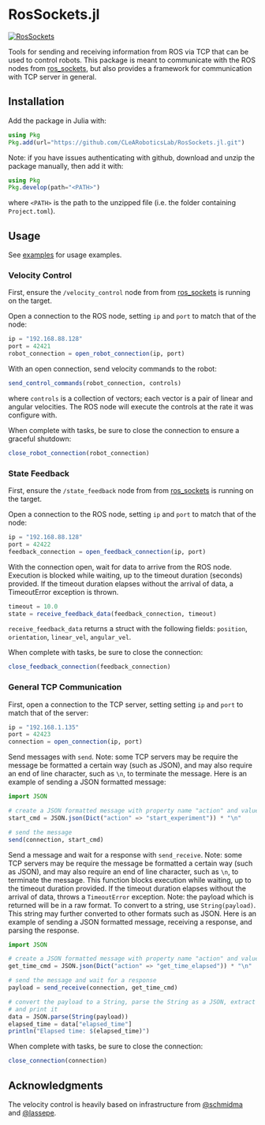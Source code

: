 # RosSockets.jl

[![RosSockets](https://github.com/CLeARoboticsLab/RosSockets.jl/actions/workflows/test.yml/badge.svg)](https://github.com/CLeARoboticsLab/RosSockets.jl/actions/workflows/test.yml)

Tools for sending and receiving information from ROS via TCP that can be used to control robots.
This package is meant to communicate with the ROS nodes from [ros_sockets](https://github.com/CLeARoboticsLab/ros_sockets), but also provides a framework for communication with TCP server in general.

## Installation

Add the package in Julia with:

```jl
using Pkg
Pkg.add(url="https://github.com/CLeARoboticsLab/RosSockets.jl.git")
```

Note: if you have issues authenticating with github, download and unzip the package manually, then add it with:

```jl
using Pkg
Pkg.develop(path="<PATH>")
```

where `<PATH>` is the path to the unzipped file (i.e. the folder containing `Project.toml`).

## Usage

See [examples](examples/) for usage examples.

### Velocity Control

First, ensure the `/velocity_control` node from from [ros_sockets](https://github.com/CLeARoboticsLab/ros_sockets) is running on the target.

Open a connection to the ROS node, setting `ip` and `port` to match that of the node:

```jl
ip = "192.168.88.128"
port = 42421
robot_connection = open_robot_connection(ip, port)
```

With an open connection, send velocity commands to the robot:

```jl
send_control_commands(robot_connection, controls)
```

where `controls` is a collection of vectors; each vector is a pair of linear and angular velocities.
The ROS node will execute the controls at the rate it was configure with.

When complete with tasks, be sure to close the connection to ensure a graceful shutdown:

```jl
close_robot_connection(robot_connection)
```

### State Feedback

First, ensure the `/state_feedback` node from from [ros_sockets](https://github.com/CLeARoboticsLab/ros_sockets) is running on the target.

Open a connection to the ROS node, setting `ip` and `port` to match that of the node:

```jl
ip = "192.168.88.128"
port = 42422
feedback_connection = open_feedback_connection(ip, port)
```

With the connection open, wait for data to arrive from the ROS node.
Execution is blocked while waiting, up to the timeout duration (seconds) provided.
If the timeout duration elapses without the arrival of data, a TimeoutError exception is thrown.

```jl
timeout = 10.0
state = receive_feedback_data(feedback_connection, timeout)
```

`receive_feedback_data` returns a struct with the following fields: `position`, `orientation`, `linear_vel`, `angular_vel`.

When complete with tasks, be sure to close the connection:

```jl
close_feedback_connection(feedback_connection)
```

### General TCP Communication

First, open a connection to the TCP server, setting setting `ip` and `port` to match that of the server:

```jl
ip = "192.168.1.135"   
port = 42423
connection = open_connection(ip, port)
```

Send messages with `send`. Note: some TCP servers may be require the message be formatted a certain way (such as JSON), and may also require an end of line character, such as `\n`, to terminate the message. Here is an example of sending a JSON formatted message:

```jl
import JSON

# create a JSON formatted message with property name "action" and value "start_experiment"
start_cmd = JSON.json(Dict("action" => "start_experiment")) * "\n"

# send the message
send(connection, start_cmd)
```

Send a message and wait for a response with `send_receive`. Note: some TCP servers may be require the message be formatted a certain way (such as JSON), and may also require an end of line character, such as `\n`, to terminate the message. This function blocks execution while waiting, up to the timeout duration provided. If the timeout duration elapses without the arrival of data, throws a `TimeoutError` exception. Note: the payload which is returned will be in a raw format. To convert to a string, use `String(payload)`. This string may further converted to other formats such as JSON. Here is an example of sending a JSON formatted message, receiving a response, and parsing the response.

```jl
import JSON

# create a JSON formatted message with property name "action" and value "get_time_elapsed"
get_time_cmd = JSON.json(Dict("action" => "get_time_elapsed")) * "\n"

# send the message and wait for a response
payload = send_receive(connection, get_time_cmd)

# convert the payload to a String, parse the String as a JSON, extract the data, 
# and print it
data = JSON.parse(String(payload))
elapsed_time = data["elapsed_time"]
println("Elapsed time: $(elapsed_time)")
```

When complete with tasks, be sure to close the connection:

```jl
close_connection(connection)
```

## Acknowledgments

The velocity control is heavily based on infrastructure from [@schmidma](https://github.com/schmidma) and [@lassepe](https://github.com/lassepe).
